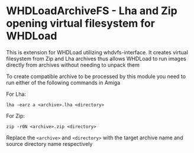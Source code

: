 # WHDLoadArchiveFS - Lha and Zip opening virtual filesystem for WHDLoad

This is extension for WHDLoad utilizing whdvfs-interface. It creates virtual filesystem from Zip and Lha archives thus allows WHDLoad to run images directly from archives without needing to unpack them

To create compatible archive to be processed by this module you need to run either of the following commands in Amiga

For Lha:
```
lha -earz a <archive>.lha <directory>
```

For Zip:
```
zip -r0N <archive>.zip <directory>
```

Replace the `<archive>` and `<directory>` with the target archive name and source directory name respectively
